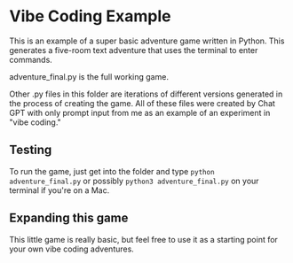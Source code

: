 # Vibe Coding Example

This is an example of a super basic adventure game written in Python. This generates a five-room text adventure that uses the terminal to enter commands.

adventure_final.py is the full working game.

Other .py files in this folder are iterations of different versions generated in the process of creating the game. All of these files were created by Chat GPT with only prompt input from me as an example of an experiment in "vibe coding."

## Testing

To run the game, just get into the folder and type
```python adventure_final.py```
or possibly
```python3 adventure_final.py```
on your terminal if you're on a Mac.

## Expanding this game

This little game is really basic, but feel free to use it as a starting point for your own vibe coding adventures.